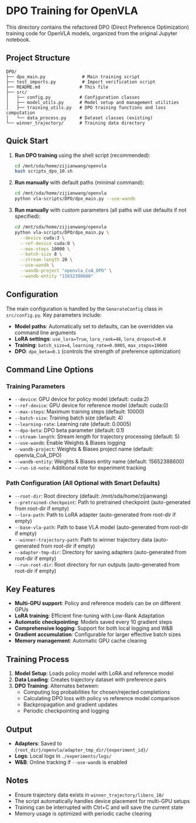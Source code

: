 # DPO Training for OpenVLA

This directory contains the refactored DPO (Direct Preference Optimization) training code for OpenVLA models, organized from the original Jupyter notebook.

## Project Structure

```
DPO/
├── dpo_main.py              # Main training script
├── test_imports.py          # Import verification script  
├── README.md               # This file
├── src/
│   ├── config.py           # Configuration classes
│   ├── model_utils.py      # Model setup and management utilities
│   ├── training_utils.py   # DPO training functions and loss computation
│   └── data_process.py     # Dataset classes (existing)
└── winner_trajectory/      # Training data directory
```

## Quick Start

1. **Run DPO training** using the shell script (recommended):
   ```bash
   cd /mnt/sda/home/zijianwang/openvla
   bash scripts_dpo_10.sh
   ```

2. **Run manually** with default paths (minimal command):
   ```bash
   cd /mnt/sda/home/zijianwang/openvla
   python vla-scripts/DPO/dpo_main.py --use-wandb
   ```

3. **Run manually** with custom parameters (all paths will use defaults if not specified):
   ```bash
   cd /mnt/sda/home/zijianwang/openvla
   python vla-scripts/DPO/dpo_main.py \
     --device cuda:3 \
     --ref-device cuda:0 \
     --max-steps 10000 \
     --batch-size 8 \
     --stream-length 20 \
     --use-wandb \
     --wandb-project "openvla_CoA_DPO" \
     --wandb-entity "15652388600"
   ```

## Configuration

The main configuration is handled by the `GenerateConfig` class in `src/config.py`. Key parameters include:

- **Model paths**: Automatically set to defaults, can be overridden via command line arguments
- **LoRA settings**: `use_lora=True`, `lora_rank=48`, `lora_dropout=0.0`
- **Training**: `batch_size=4`, `learning_rate=0.0005`, `max_steps=10000`
- **DPO**: `dpo_beta=0.1` (controls the strength of preference optimization)

## Command Line Options

### Training Parameters
- `--device`: GPU device for policy model (default: cuda:2)
- `--ref-device`: GPU device for reference model (default: cuda:0)  
- `--max-steps`: Maximum training steps (default: 10000)
- `--batch-size`: Training batch size (default: 4)
- `--learning-rate`: Learning rate (default: 0.0005)
- `--dpo-beta`: DPO beta parameter (default: 0.1)
- `--stream-length`: Stream length for trajectory processing (default: 5)
- `--use-wandb`: Enable Weights & Biases logging
- `--wandb-project`: Weights & Biases project name (default: openvla_CoA_DPO)
- `--wandb-entity`: Weights & Biases entity name (default: 15652388600)
- `--run-id-note`: Additional note for experiment tracking

### Path Configuration (All Optional with Smart Defaults)
- `--root-dir`: Root directory (default: /mnt/sda/home/zijianwang)
- `--pretrained-checkpoint`: Path to pretrained checkpoint (auto-generated from root-dir if empty)
- `--lora-path`: Path to LoRA adapter (auto-generated from root-dir if empty)
- `--base-vla-path`: Path to base VLA model (auto-generated from root-dir if empty)
- `--winner-trajectory-path`: Path to winner trajectory data (auto-generated from root-dir if empty)
- `--adapter-tmp-dir`: Directory for saving adapters (auto-generated from root-dir if empty)
- `--run-root-dir`: Root directory for run outputs (auto-generated from root-dir if empty)

## Key Features

- **Multi-GPU support**: Policy and reference models can be on different GPUs
- **LoRA training**: Efficient fine-tuning with Low-Rank Adaptation
- **Automatic checkpointing**: Models saved every 10 gradient steps
- **Comprehensive logging**: Support for both local logging and W&B
- **Gradient accumulation**: Configurable for larger effective batch sizes
- **Memory management**: Automatic GPU cache clearing

## Training Process

1. **Model Setup**: Loads policy model with LoRA and reference model
2. **Data Loading**: Creates trajectory dataset with preference pairs
3. **DPO Training**: Alternates between:
   - Computing log probabilities for chosen/rejected completions
   - Calculating DPO loss with policy vs reference model comparison
   - Backpropagation and gradient updates
   - Periodic checkpointing and logging

## Output

- **Adapters**: Saved to `{root_dir}/openvla/adapter_tmp_dir/{experiment_id}/`
- **Logs**: Local logs in `./experiments/logs/`
- **W&B**: Online tracking if `--use-wandb` is enabled

## Notes

- Ensure trajectory data exists in `winner_trajectory/libero_10/`
- The script automatically handles device placement for multi-GPU setups
- Training can be interrupted with Ctrl+C and will save the current state
- Memory usage is optimized with periodic cache clearing
